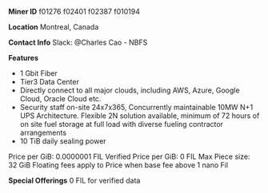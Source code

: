 **Miner ID**
f01276
f02401
f02387
f010194

**Location**
Montreal, Canada

**Contact Info**
Slack: @Charles Cao - NBFS

**Features**

- 1 Gbit Fiber
- Tier3 Data Center
- Directly connect to all major clouds, including AWS, Azure, Google Cloud, Oracle Cloud etc.
- Security staff on-site 24x7x365, Concurrently maintainable 10MW N+1 UPS Architecture. Flexible 2N solution available, minimum of 72 hours of on site fuel storage at full load with diverse fueling contractor arrangements
- 10 TiB daily sealing power

Price per GiB: 0.0000001 FIL
Verified Price per GiB: 0 FIL
Max Piece size: 32 GiB
Floating fees apply to Price when base fee above 1 nano Fil

**Special Offerings**
0 FIL for verified data



